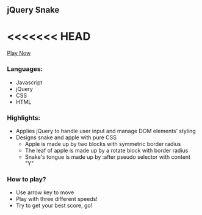 ## jQuery Snake

<<<<<<< HEAD
=======
[Play Now][live]

[live]: https://chiaowenlin075.github.io/Snake

### Languages:
- Javascript
- jQuery
- CSS
- HTML

### Highlights:
- Applies jQuery to handle user input and manage DOM elements’ styling
- Designs snake and apple with pure CSS
  - Apple is made up by two blocks with symmetric border radius
  - The leaf of apple is made up by a rotate block with border radius
  - Snake's tongue is made up by :after pseudo selector with content "Y"

### How to play?
- Use arrow key to move
- Play with three different speeds!
- Try to get your best score, go!
